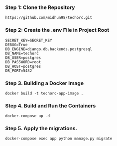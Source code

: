 ### Step 1: Clone the Repository
```
https://github.com/midhun98/techorc.git
```

### Step 2: Create the .env File in Project Root
```
SECRET_KEY=SECRET_KEY
DEBUG=True
DB_ENGINE=django.db.backends.postgresql
DB_NAME=techorc
DB_USER=postgres
DB_PASSWORD=root
DB_HOST=postgres
DB_PORT=5432
```

### Step 3. Building a Docker Image
```
docker build -t techorc-app-image .
```

### Step 4. Build and Run the Containers
```
docker-compose up -d
```

### Step 5. Apply the migrations.
```
docker-compose exec app python manage.py migrate
```
